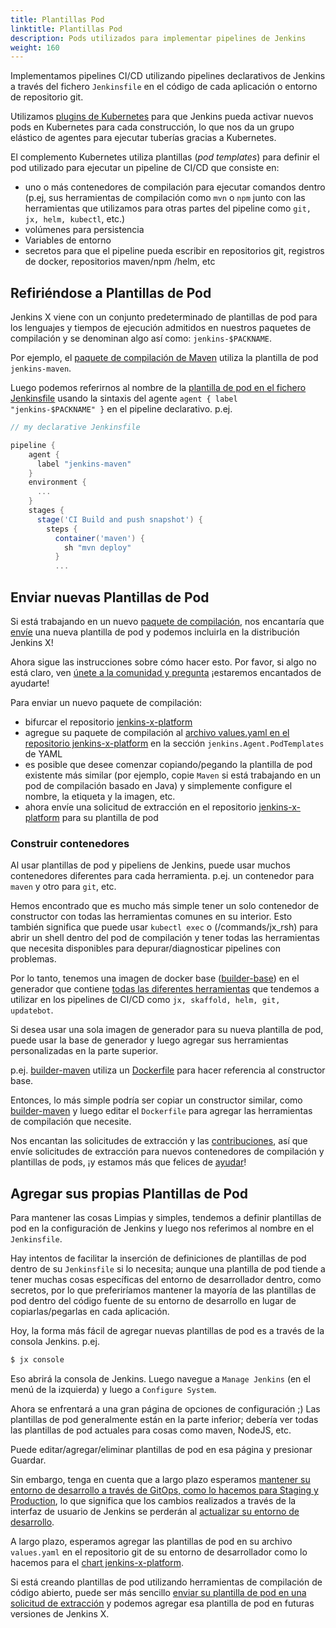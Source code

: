 ```yaml
---
title: Plantillas Pod
linktitle: Plantillas Pod
description: Pods utilizados para implementar pipelines de Jenkins
weight: 160
---
```


Implementamos pipelines CI/CD utilizando pipelines declarativos de Jenkins a través del fichero `Jenkinsfile` en el código de cada aplicación o entorno de repositorio git.

Utilizamos [plugins de Kubernetes](https://github.com/jenkinsci/kubernetes-plugin) para que Jenkins pueda activar nuevos pods en Kubernetes para cada construcción, lo que nos da un grupo elástico de agentes para ejecutar tuberías gracias a Kubernetes.

El complemento Kubernetes utiliza plantillas (_pod templates_) para definir el pod utilizado para ejecutar un pipeline de CI/CD que consiste en:

* uno o más contenedores de compilación para ejecutar comandos dentro (p.ej, sus herramientas de compilación como `mvn` o `npm` junto con las herramientas que utilizamos para otras partes del pipeline como `git, jx, helm, kubectl`, etc.)
* volúmenes para persistencia
* Variables de entorno
* secretos para que el pipeline pueda escribir en repositorios git, registros de docker, repositorios maven/npm /helm, etc

## Refiriéndose a Plantillas de Pod

Jenkins X viene con un conjunto predeterminado de plantillas de pod para los lenguajes y tiempos de ejecución admitidos en nuestros paquetes de compilación y se denominan algo así como: `jenkins-$PACKNAME`.

Por ejemplo, el [paquete de compilación de Maven](https://github.com/jenkins-x-buildpacks/jenkins-x-kubernetes/blob/master/packs/maven/) utiliza la plantilla de pod `jenkins-maven`.

Luego podemos referirnos al nombre de la [plantilla de pod en el fichero Jenkinsfile](https://github.com/jenkins-x-buildpacks/jenkins-x-kubernetes/blob/master/packs/maven/Jenkinsfile#L1-L4) usando la sintaxis del agente `agent { label "jenkins-$PACKNAME" }` en el pipeline declarativo. p.ej.

```groovy
// my declarative Jenkinsfile

pipeline {
    agent {
      label "jenkins-maven"
    }
    environment {
      ...
    }
    stages {
      stage('CI Build and push snapshot') {
        steps {
          container('maven') {
            sh "mvn deploy"
          }
          ...
```

## Enviar nuevas Plantillas de Pod

Si está trabajando en un nuevo [paquete de compilación](/architecture/build-packs/), nos encantaría que [envíe](/docs/contributing/) una nueva plantilla de pod y podemos incluirla en la distribución Jenkins X!

Ahora sigue las instrucciones sobre cómo hacer esto. Por favor, si algo no está claro, ven [únete a la comunidad y pregunta](/community/) ¡estaremos encantados de ayudarte!

Para enviar un nuevo paquete de compilación:

* bifurcar el repositorio [jenkins-x-platform](https://github.com/jenkins-x/jenkins-x-platform/)
* agregue su paquete de compilación al [archivo values.yaml en el repositorio jenkins-x-platform](https://github.com/jenkins-x/jenkins-x-platform/blob/master/jenkins-x-platform/values.yaml) en la sección `jenkins.Agent.PodTemplates` de YAML
* es posible que desee comenzar copiando/pegando la plantilla de pod existente más similar (por ejemplo, copie `Maven` si está trabajando en un pod de compilación basado en Java) y simplemente configure el nombre, la etiqueta y la imagen, etc.
* ahora envíe una solicitud de extracción en el repositorio [jenkins-x-platform](https://github.com/jenkins-x/jenkins-x-platform/) para su plantilla de pod

### Construir contenedores

Al usar plantillas de pod y pipeliens de Jenkins, puede usar muchos contenedores diferentes para cada herramienta. p.ej. un contenedor para `maven` y otro para `git`, etc.

Hemos encontrado que es mucho más simple tener un solo contenedor de constructor con todas las herramientas comunes en su interior. Esto también significa que puede usar `kubectl exec` o (/commands/jx_rsh) para abrir un shell dentro del pod de compilación y tener todas las herramientas que necesita disponibles para depurar/diagnosticar pipelines con problemas.

Por lo tanto, tenemos una imagen de docker base ([builder-base](https://github.com/jenkins-x/builder-base)) en el generador que contiene [todas las diferentes herramientas](https://github.com/jenkins-x/jenkins-x-builders-base/blob/master/Dockerfile.common#L4-L15) que tendemos a utilizar en los pipelines de CI/CD como `jx, skaffold, helm, git, updatebot`.

Si desea usar una sola imagen de generador para su nueva plantilla de pod, puede usar la base de generador y luego agregar sus herramientas personalizadas en la parte superior.

p.ej. [builder-maven](https://github.com/jenkins-x/jenkins-x-builders/tree/master/builder-maven) utiliza un [Dockerfile](https://github.com/jenkins-x/jenkins-x-builders/blob/master/builder-maven/Dockerfile#L1) para hacer referencia al constructor base.

Entonces, lo más simple podría ser copiar un constructor similar, como [builder-maven](https://github.com/jenkins-x/jenkins-x-builders/tree/master/builder-maven) y luego editar el `Dockerfile` para agregar las herramientas de compilación que necesite.

Nos encantan las solicitudes de extracción y las [contribuciones](/docs/contributing/), así que envíe solicitudes de extracción para nuevos contenedores de compilación y plantillas de pods, ¡y estamos más que felices de [ayudar](/docs/contributing/)!

## Agregar sus propias Plantillas de Pod

Para mantener las cosas Limpias y simples, tendemos a definir plantillas de pod en la configuración de Jenkins y luego nos referimos al nombre en el `Jenkinsfile`.

Hay intentos de facilitar la inserción de definiciones de plantillas de pod dentro de su `Jenkinsfile` si lo necesita; aunque una plantilla de pod tiende a tener muchas cosas específicas del entorno de desarrollador dentro, como secretos, por lo que preferiríamos mantener la mayoría de las plantillas de pod dentro del código fuente de su entorno de desarrollo en lugar de copiarlas/pegarlas en cada aplicación.

Hoy, la forma más fácil de agregar nuevas plantillas de pod es a través de la consola Jenkins. p.ej.

```sh
$ jx console
```

Eso abrirá la consola de Jenkins. Luego navegue a `Manage Jenkins` (en el menú de la izquierda) y luego a `Configure System`.

Ahora se enfrentará a una gran página de opciones de configuración ;) Las plantillas de pod generalmente están en la parte inferior; debería ver todas las plantillas de pod actuales para cosas como maven, NodeJS, etc.

Puede editar/agregar/eliminar plantillas de pod en esa página y presionar Guardar.

Sin embargo, tenga en cuenta que a largo plazo esperamos [mantener su entorno de desarrollo a través de GitOps, como lo hacemos para Staging y Production](https://github.com/jenkins-x/jx/issues/604), lo que significa que los cambios realizados a través de la interfaz de usuario de Jenkins se perderán al [actualizar su entorno de desarrollo](/commands/deprecation/).

A largo plazo, esperamos agregar las plantillas de pod en su archivo `values.yaml` en el repositorio git de su entorno de desarrollador como lo hacemos para el [chart jenkins-x-platform](https://github.com/jenkins-x/jenkins-x-platform/blob/master/values.yaml#L194-L431).

Si está creando plantillas de pod utilizando herramientas de compilación de código abierto, puede ser más sencillo [enviar su plantilla de pod en una solicitud de extracción](#enviar-nuevas-plantillas-de-pod) y podemos agregar esa plantilla de pod en futuras versiones de Jenkins X.